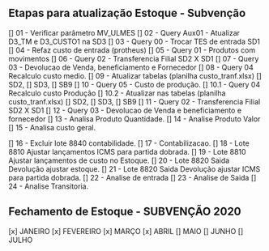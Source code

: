 ## Etapas para atualização Estoque - Subvenção

[] 01 - Verificar parâmetro MV_ULMES
[] 02 - Query Aux01 - Atualizar D3_TM e D3_CUSTO1 na SD3
[] 03 - Query 00 - Trocar TES de entrada SD1
[] 04 - Refaz custo de entrada (protheus)
[] 05 - Query 01 - Produtos com movimentos
[] 06 - Query 02 - Transferencia Filial SD2 X SD1
[] 07 - Query 03 - Devolucao de Venda, beneficiamento e Fornecedor
[] 08 - Query 04 Recalculo custo medio.
[] 09 - Atualizar tabelas (planilha custo_tranf.xlsx)
        [] SD2, 
        [] SD3, 
        [] SB9 
[] 10 - Query 05 - Custo de produção.
    [] 10.1 - Query 04 Recalculo custo Produção
    [] 10.2 - Atualizar nas tabelas (planilha custo_tranf.xlsx)
        [] SD2, 
        [] SD3, 
        [] SB9
[] 11 - Query 02 - Transferencia Filial SD2 X SD1
[] 12 - Query 03 - Devolucao de Venda e beneficiamento e fornecedor
[] 13 - Analisa Produto Quantidade.
[] 14 - Analise Produto Valor
[] 15 - Analisa custo geral.

[] 16 - Excluir lote 8840 contabilidade.
[] 17 - Contabilizacao.
[] 18 - Lote 8810 Ajustar lançamentos ICMS para partida dobrada.
[] 19 - Lote 8810 Ajustar lançamentos de custo no Estoque.
[] 20 - Lote 8820 Saida Devolução ajustar estoque.
[] 21 - Lote 8820 Saida Devolução ajustar ICMS para partida dobrada.
[] 22 - Analise de entrada
[] 23 - Analise de Saida
[] 24 - Analise Transitoria.


## Fechamento de Estoque - SUBVENÇÃO 2020

[x] JANEIRO
[x] FEVEREIRO
[x] MARÇO
[x] ABRIL
[] MAIO
[] JUNHO
[] JULHO
